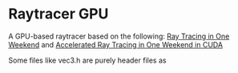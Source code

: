# Raytracer GPU

A GPU-based raytracer based on the following: [Ray Tracing in One Weekend](https://raytracing.github.io/books/RayTracingInOneWeekend.html)
and [Accelerated Ray Tracing in One Weekend in CUDA](https://developer.nvidia.com/blog/accelerated-ray-tracing-cuda/)

Some files like vec3.h are purely header files as 